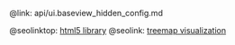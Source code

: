 @link: api/ui.baseview_hidden_config.md

@seolinktop: [html5 library](https://webix.com)
@seolink: [treemap visualization](https://webix.com/widget/treemap/)